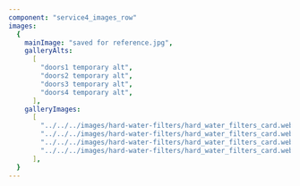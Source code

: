 ```yaml
---
component: "service4_images_row"
images:
  {
    mainImage: "saved for reference.jpg",
    galleryAlts:
      [
        "doors1 temporary alt",
        "doors2 temporary alt",
        "doors3 temporary alt",
        "doors4 temporary alt",
      ],
    galleryImages:
      [
        "../../../images/hard-water-filters/hard_water_filters_card.webp", 
        "../../../images/hard-water-filters/hard_water_filters_card.webp", 
        "../../../images/hard-water-filters/hard_water_filters_card.webp", 
        "../../../images/hard-water-filters/hard_water_filters_card.webp"
      ],
  }
---
```

